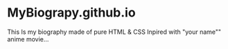 # MyBiograpy.github.io
This Is my biography made of pure HTML &amp;  CSS Inpired with "your name"" anime movie...
